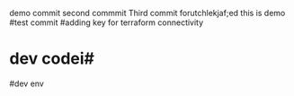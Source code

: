 demo commit
second commmit
Third commit
forutchlekjaf;ed
this is demo
#test commit
#adding key for terraform connectivity
# dev codei#
#dev env

